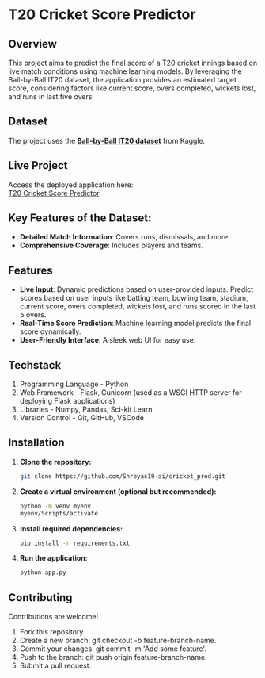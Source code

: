 # T20 Cricket Score Predictor

## **Overview**
This project aims to predict the final score of a T20 cricket innings based on live match conditions using machine learning models. 
By leveraging the Ball-by-Ball IT20 dataset, the application provides an estimated target score, considering factors like current score, overs completed, wickets lost, and runs in last five overs.

## **Dataset**
The project uses the **[Ball-by-Ball IT20 dataset](https://www.kaggle.com/datasets/jamiewelsh2/ball-by-ball-it20)** from Kaggle.

## **Live Project**
Access the deployed application here:  
[T20 Cricket Score Predictor](https://t20-score-prediction-mc92.onrender.com)

## Key Features of the Dataset:
- **Detailed Match Information**: Covers runs, dismissals, and more.
- **Comprehensive Coverage**: Includes players and teams.

## **Features**
- **Live Input**: Dynamic predictions based on user-provided inputs.
  Predict scores based on user inputs like batting team, bowling team, stadium, current score, overs completed, wickets lost, and runs scored in the last 5 overs.
- **Real-Time Score Prediction**: Machine learning model predicts the final score dynamically.
- **User-Friendly Interface**: A sleek web UI for easy use.

## **Techstack**
1. Programming Language - Python
2. Web Framework - Flask, Gunicorn (used as a WSGI HTTP server for deploying Flask applications)
3. Libraries - Numpy, Pandas, Sci-kit Learn
4. Version Control - Git, GitHub, VSCode

## Installation
1. **Clone the repository:**
   ```bash
   git clone https://github.com/Shreyas19-ai/cricket_pred.git
2. **Create a virtual environment (optional but recommended):**
   ```bash
   python -m venv myenv  
   myenv/Scripts/activate 
3. **Install required dependencies:**
   ```bash
   pip install -r requirements.txt
4. **Run the application:**
   ```bash
   python app.py

## Contributing
Contributions are welcome!
1. Fork this repository.
2. Create a new branch: git checkout -b feature-branch-name.
3. Commit your changes: git commit -m 'Add some feature'.
4. Push to the branch: git push origin feature-branch-name.
4. Submit a pull request.
